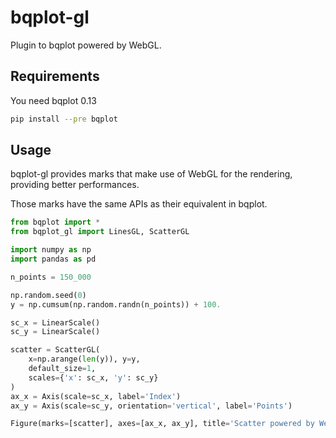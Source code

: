# bqplot-gl

Plugin to bqplot powered by WebGL.

## Requirements

You need bqplot 0.13

```bash
pip install --pre bqplot
```

## Usage

bqplot-gl provides marks that make use of WebGL for the rendering, providing better performances.

Those marks have the same APIs as their equivalent in bqplot.

```python
from bqplot import *
from bqplot_gl import LinesGL, ScatterGL

import numpy as np
import pandas as pd

n_points = 150_000

np.random.seed(0)
y = np.cumsum(np.random.randn(n_points)) + 100.

sc_x = LinearScale()
sc_y = LinearScale()

scatter = ScatterGL(
    x=np.arange(len(y)), y=y,
    default_size=1,
    scales={'x': sc_x, 'y': sc_y}
)
ax_x = Axis(scale=sc_x, label='Index')
ax_y = Axis(scale=sc_y, orientation='vertical', label='Points')

Figure(marks=[scatter], axes=[ax_x, ax_y], title='Scatter powered by WebGL')
```

[](bqplot-gl.webm)
